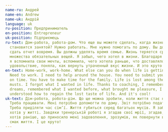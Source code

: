 ```yaml
---
name-ru: Андрей
name-en: Andrew
name-uk: Андрій
language: uk
ru-position: Предприниматель
en-position: Entrepreneur
uk-position: Підприємець
ru-text: Дом-работа, работа-дом. Что еще вы можете сделать, когда жизнь
  становится занятой? Нужно работать. Мне нужно помогать по дому. Вы должны
  сдать отчет вовремя. Вы должны уделять время семье. Жизнь теряется среди
  множества обязательных вещей. Я забыл, чего хотел в жизни. Благодаря коучингу
  я вспомнила свои мечты, вспомнила, чего хотела раньше, что доставляло мне
  удовольствие, поняла, как вернуть утраченный вкус жизни. И это круто!
en-text: Home-work, work-home. What else can you do when life is getting busy?
  Need to work. I need to help around the house. You need to submit your report
  on time. You have to make time for the family. Life is lost among the many
  musts. I forgot what I wanted in life. Thanks to coaching, I remembered my
  dreams, remembered what I wanted before, what brought me pleasure, I
  understood how to regain the lost taste of life. And it's cool!
uk-text: Дім-робота, робота-дім. Що ще можна зробити, коли життя стає насиченим?
  Треба працювати. Мені потрібно допомогти по дому. Звіт потрібно подати вчасно.
  Треба приділяти час сім’ї. Життя губиться серед багатьох мусів. Я забув, чого
  хотів у житті. Завдяки тренерській роботі я згадав свої мрії, згадав, чого
  хотів раніше, що приносило мені задоволення, зрозумів, як повернути втрачений
  смак життя. І це круто!
---
```

